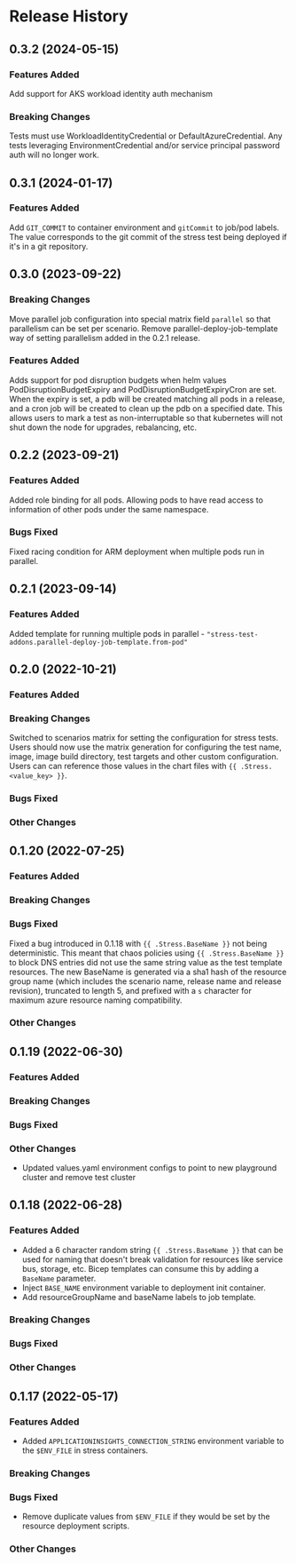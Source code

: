# Release History

## 0.3.2 (2024-05-15)

### Features Added

Add support for AKS workload identity auth mechanism

### Breaking Changes

Tests must use WorkloadIdentityCredential or DefaultAzureCredential. Any tests leveraging EnvironmentCredential and/or service principal password auth will no longer work.

## 0.3.1 (2024-01-17)

### Features Added

Add `GIT_COMMIT` to container environment and `gitCommit` to job/pod labels. The value corresponds to the git commit of the stress test being deployed if it's in a git repository.

## 0.3.0 (2023-09-22)

### Breaking Changes

Move parallel job configuration into special matrix field `parallel` so that
parallelism can be set per scenario. Remove parallel-deploy-job-template way
of setting parallelism added in the 0.2.1 release.

### Features Added

Adds support for pod disruption budgets when helm values PodDisruptionBudgetExpiry and PodDisruptionBudgetExpiryCron are set. When the expiry is set, a pdb will be created matching all pods in a release, and a cron job will be created to clean up the pdb on a specified date. This allows users to mark a test as non-interruptable so that kubernetes will not shut down the node for upgrades, rebalancing, etc.

## 0.2.2 (2023-09-21)

### Features Added

Added role binding for all pods. Allowing pods to have read access to information of other pods under the same namespace.

### Bugs Fixed

Fixed racing condition for ARM deployment when multiple pods run in parallel.

## 0.2.1 (2023-09-14)

### Features Added

Added template for running multiple pods in parallel - `"stress-test-addons.parallel-deploy-job-template.from-pod"`

## 0.2.0 (2022-10-21)

### Features Added

### Breaking Changes

Switched to scenarios matrix for setting the configuration for stress tests. Users should now use the matrix generation for configuring the test name, image, image build directory, test targets and other custom configuration. Users can can reference those values in the chart files with `{{ .Stress.<value_key> }}`.

### Bugs Fixed

### Other Changes

## 0.1.20 (2022-07-25)

### Features Added

### Breaking Changes

### Bugs Fixed

Fixed a bug introduced in 0.1.18 with `{{ .Stress.BaseName }}` not being deterministic. This meant that chaos policies using `{{ .Stress.BaseName }}` to block DNS entries did not use the same string value as the test template resources. The new BaseName is generated via a sha1 hash of the resource group name (which includes the scenario name, release name and release revision), truncated to length 5, and prefixed with a `s` character for maximum azure resource naming compatibility.

### Other Changes

## 0.1.19 (2022-06-30)

### Features Added

### Breaking Changes

### Bugs Fixed

### Other Changes

* Updated values.yaml environment configs to point to new playground cluster and remove test cluster

## 0.1.18 (2022-06-28)

### Features Added

* Added a 6 character random string `{{ .Stress.BaseName }}` that can be used for naming that doesn't break
  validation for resources like service bus, storage, etc. Bicep templates can consume this by adding a `BaseName`
  parameter.
* Inject `BASE_NAME` environment variable to deployment init container.
* Add resourceGroupName and baseName labels to job template.

### Breaking Changes

### Bugs Fixed

### Other Changes

## 0.1.17 (2022-05-17)

### Features Added

* Added `APPLICATIONINSIGHTS_CONNECTION_STRING` environment variable to the `$ENV_FILE` in stress containers.

### Breaking Changes

### Bugs Fixed

* Remove duplicate values from `$ENV_FILE` if they would be set by the resource deployment scripts.

### Other Changes
